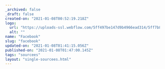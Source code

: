 ```yaml
---
_archived: false
_draft: false
created-on: "2021-01-08T00:52:19.218Z"
logo:
  url: "https://uploads-ssl.webflow.com/5ff497be147d9b4966ead314/5ff7b8297ded5cfd24fd5343_endpoints_0148_Facebook.jpg"
  alt: ""
name: "Facebook"
slug: "facebook"
updated-on: "2021-01-08T01:41:15.056Z"
published-on: "2021-01-08T01:47:00.145Z"
tags: "sourcees"
layout: "single-sourcees.html"
---
```




